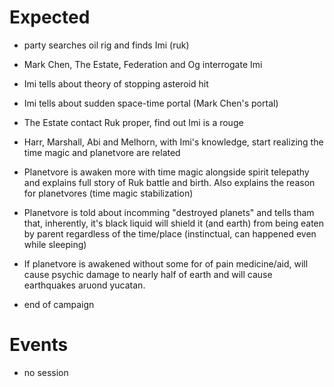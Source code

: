 # Expected

- party searches oil rig and finds Imi (ruk)

- Mark Chen, The Estate, Federation and Og interrogate Imi

- Imi tells about theory of stopping asteroid hit

- Imi tells about sudden space-time portal (Mark Chen's portal)

- The Estate contact Ruk proper, find out Imi is a rouge

- Harr, Marshall, Abi and Melhorn, with Imi's knowledge, start realizing the time magic and planetvore are related

- Planetvore is awaken more with time magic alongside spirit telepathy and explains full story of Ruk battle and birth. Also explains the reason for planetvores (time magic stabilization)

- Planetvore is told about incomming "destroyed planets" and tells tham that, inherently, it's black liquid will shield it (and earth) from being eaten by parent regardless of the time/place (instinctual, can happened even while sleeping)

- If planetvore is awakened without some for of pain medicine/aid, will cause psychic damage to nearly half of earth and will cause earthquakes aruond yucatan.

- end of campaign

# Events

- no session
